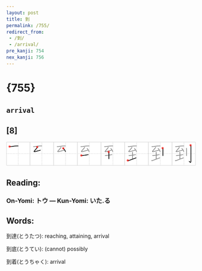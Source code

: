 ```yaml
---
layout: post
title: 到
permalink: /755/
redirect_from:
 - /到/
 - /arrival/
pre_kanji: 754
nex_kanji: 756
---
```


# {755}

## `arrival`

## [8]

<div class="stroke"><img src="../images/E588B0.png" /></div>

## Reading:

### On-Yomi: トウ &mdash; Kun-Yomi: いた.る

## Words:

到達(とうたつ): reaching, attaining, arrival

到底(とうてい): (cannot) possibly

到着(とうちゃく): arrival
